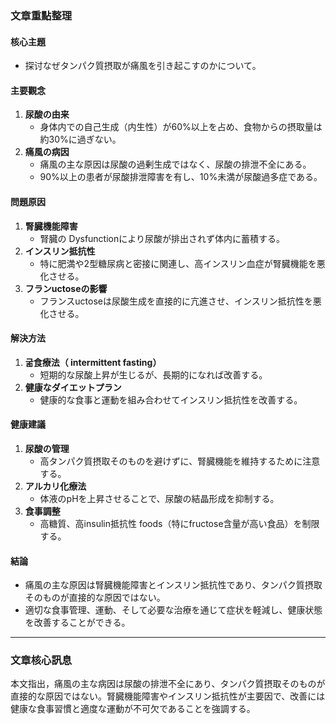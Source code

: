 ### 文章重點整理

#### 核心主題  
- 探讨なぜタンパク質摂取が痛風を引き起こすのかについて。

#### 主要觀念  
1. **尿酸の由来**  
   - 身体内での自己生成（内生性）が60%以上を占め、食物からの摂取量は約30%に過ぎない。  
2. **痛風の病因**  
   - 痛風の主な原因は尿酸の過剰生成ではなく、尿酸の排泄不全にある。  
   - 90%以上の患者が尿酸排泄障害を有し、10%未満が尿酸過多症である。

#### 問題原因  
1. **腎臓機能障害**  
   - 腎臓の Dysfunctionにより尿酸が排出されず体内に蓄積する。  
2. **インスリン抵抗性**  
   - 特に肥満や2型糖尿病と密接に関連し、高インスリン血症が腎臓機能を悪化させる。  
3. **フランuctoseの影響**  
   - フランスuctoseは尿酸生成を直接的に亢進させ、インスリン抵抗性を悪化させる。

#### 解決方法  
1. **굶食療法（ intermittent fasting）**  
   - 短期的な尿酸上昇が生じるが、長期的になれば改善する。  
2. **健康なダイエットプラン**  
   - 健康的な食事と運動を組み合わせてインスリン抵抗性を改善する。

#### 健康建議  
1. **尿酸の管理**  
   - 高タンパク質摂取そのものを避けずに、腎臓機能を維持するために注意する。  
2. **アルカリ化療法**  
   - 体液のpHを上昇させることで、尿酸の結晶形成を抑制する。  
3. **食事調整**  
   - 高糖質、高insulin抵抗性 foods（特にfructose含量が高い食品）を制限する。

#### 結論  
- 痛風の主な原因は腎臓機能障害とインスリン抵抗性であり、タンパク質摂取そのものが直接的な原因ではない。  
- 適切な食事管理、運動、そして必要な治療を通じて症状を軽減し、健康状態を改善することができる。

---

### 文章核心訊息  
本文指出，痛風の主な病因は尿酸の排泄不全にあり、タンパク質摂取そのものが直接的な原因ではない。腎臓機能障害やインスリン抵抗性が主要因で、改善には健康な食事習慣と適度な運動が不可欠であることを強調する。